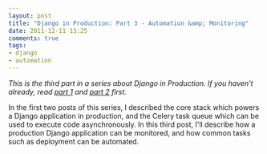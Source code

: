 ```yaml
---
layout: post
title: "Django in Production: Part 3 - Automation &amp; Monitoring"
date: 2011-12-11 13:25
comments: true
tags: 
- django
- automation
---
```


*This is the third part in a series about Django in Production. If you haven't
already, read [part 1][part1] and [part 2][part2] first.*

In the first two posts of this series, I described the core stack which powers
a Django application in production, and the Celery task queue which can be used
to execute code asynchronously. In this third post, I'll describe how
a production Django application can be monitored, and how common tasks such as
deployment can be automated.

<!--more-->

[part1]: /blog/2011/11/12/django-in-production-part-1---the-stack/
[part2]: /blog/2011/12/11/django-in-production-part-3---automation-and-monitoring/
